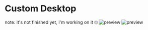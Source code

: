 # Custom Desktop
note: it's not finished yet, I'm working on it  🙄
![preview](https://i.imgur.com/V65m5hr.jpg) ![preview](https://i.imgur.com/bbOVZEt.jpg)
